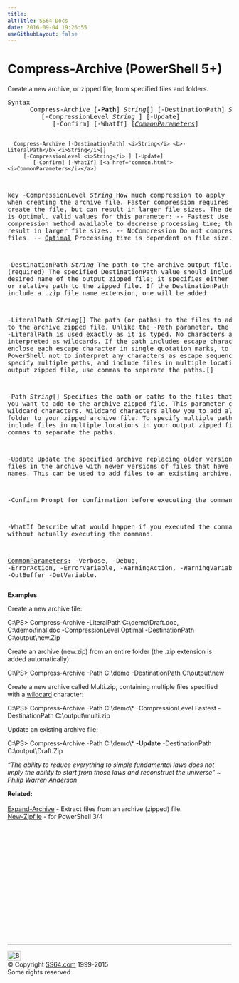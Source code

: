 ```yaml
---
title:
altTitle: SS64 Docs
date: 2016-09-04 19:26:55
useGithubLayout: false
---
```

<!-- #BeginLibraryItem "/Library/head_ps.lbi" --><!-- #EndLibraryItem -->
<h1>Compress-Archive (PowerShell 5+)</h1> 
<p>Create a new archive, or zipped file, from specified files and folders. </p>
<pre>Syntax
      Compress-Archive [<b>-Path</b>] <i>String</i>[] [-DestinationPath] <i>String</i>
         [-CompressionLevel <i>String</i> ] [-Update]
            [-Confirm] [-WhatIf] [<a href="common.html"><i>CommonParameters</i></a>]

      Compress-Archive [-DestinationPath] <i>String</i> <b>-LiteralPath</b> <i>String</i>[]
         [-CompressionLevel <i>String</i> ] [-Update]
            [-Confirm] [-WhatIf] [<a href="common.html"><i>CommonParameters</i></a>]

key
   -CompressionLevel <i>String</i>
       How much compression to apply when creating the archive file.
       Faster compression requires less time to create the file, but can result in larger file sizes.
       The default value is Optimal. valid values for this parameter:
         -- Fastest       Use the fastest compression method available to decrease processing time;
                          this can result in larger file sizes.
         -- NoCompression Do not compress the source files.
         -- <u>Optimal</u>       Processing time is dependent on file size.

   -DestinationPath <i>String</i>
       The path to the archive output file. (required)
       The specified DestinationPath value should include the desired name of
       the output zipped file; it specifies either the absolute or relative path to the zipped file.
       If the DestinationPath does not include a .zip file name extension, one will be added.

   -LiteralPath <i>String</i>[]
       The path (or paths) to the files to add to the archive zipped file.
       Unlike the -Path parameter, the value of -LiteralPath is used exactly as it is typed.
       No characters are interpreted as wildcards. If the path includes escape characters,
       enclose each escape character in single quotation marks, to instruct PowerShell not to
       interpret any characters as escape sequences.
       To specify multiple paths, and include files in multiple locations in your output zipped file,
       use commas to separate the paths.[]

   -Path <i>String</i>[]
       Specifies the path or paths to the files that you want to add to the archive zipped file.
       This parameter can accept wildcard characters. Wildcard characters allow you to add all
       files in a folder to your zipped archive file.
       To specify multiple paths, and include files in multiple locations in your output zipped file,
       use commas to separate the paths.

   -Update
       Update the specified archive replacing older versions of files in the archive with newer
       versions of files that have the same names. This can be used to add files to an existing archive.

   -Confirm
       Prompt for confirmation before executing the command.

   -WhatIf
       Describe what would happen if you executed the command without actually executing the command.

   <a href="common.html">CommonParameters</a>:
       -Verbose, -Debug, -ErrorAction, -ErrorVariable, -WarningAction, -WarningVariable,
       -OutBuffer -OutVariable.</pre>
<p><b>Examples</b></p>
<p>Create a new archive file:</p>
<p><span class="code">C:\PS&gt; Compress-Archive -LiteralPath C:\demo\Draft.doc, C:\demo\final.doc -CompressionLevel Optimal -DestinationPath C:\output\new.Zip</span></p>
<p>Create an archive (<span class="code">new.zip</span>) from an entire folder (the .zip extension is added automatically):</p>
<p><span class="code">C:\PS&gt; Compress-Archive -Path C:\demo -DestinationPath C:\output\new</span></p>
<p>Create a new archive called <span class="code">Multi.zip</span>, containing multiple files specified with a <a href="syntax-wildcards.html">wildcard</a> character:</p>
<p><span class="code"> C:\PS&gt; Compress-Archive -Path C:\demo\* -CompressionLevel Fastest -DestinationPath C:\output\multi.zip</span></p>
<p>Update an existing archive file:</p>
<p><span class="code"> C:\PS&gt; Compress-Archive -Path C:\demo\* <b>-Update</b> -DestinationPath C:\output\Draft.Zip</span><br>
</p>
<p class="quote"><i>“The ability to reduce everything to simple fundamental laws does not imply the ability to start from those laws and reconstruct the universe” ~ Philip Warren Anderson</i></p><p><b>Related:</b><br>
<br>
<a href="expand-archive.html">Expand-Archive</a> - Extract files from an archive (zipped) file.<br>
<a href="zip.html">New-Zipfile</a> - for PowerShell 3/4</p>
<!-- #BeginLibraryItem "/Library/foot_ps.lbi" --><p>
<!-- PowerShell300 -->
<ins class="adsbygoogle" style="display:inline-block;width:300px;height:250px" data-ad-client="ca-pub-6140977852749469" data-ad-slot="6253539900"></ins>
<script>
(adsbygoogle = window.adsbygoogle || []).push({});
</script></p>
<hr>
<div id="bl" class="footer"><a href="compress-archive.html#"><img src="../images/top.png" width="30" height="22" alt="Back to the Top"></a></div>
<div id="br" class="footer, tagline">© Copyright <a href="../index.html">SS64.com</a> 1999-2015<br>
Some rights reserved</div><!-- #EndLibraryItem -->

